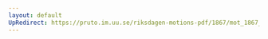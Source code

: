 ```yaml
---
layout: default
UpRedirect: https://pruto.im.uu.se/riksdagen-motions-pdf/1867/mot_1867__ak__284/mot_1867__ak__284-001.pdf
---
```

